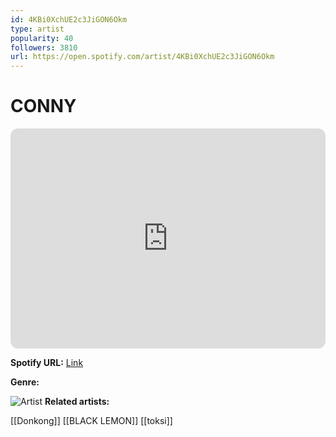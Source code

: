 ```yaml
---
id: 4KBi0XchUE2c3JiGON6Okm
type: artist
popularity: 40
followers: 3810
url: https://open.spotify.com/artist/4KBi0XchUE2c3JiGON6Okm
---
```

# CONNY

<iframe style="border-radius:12px" src="https://open.spotify.com/embed/artist/4KBi0XchUE2c3JiGON6Okm" width="100%" height="352" frameBorder="0" allowfullscreen="" allow="autoplay; clipboard-write; encrypted-media; fullscreen; picture-in-picture" loading="lazy"></iframe>

**Spotify URL:** [Link](https://open.spotify.com/artist/4KBi0XchUE2c3JiGON6Okm)

**Genre:** 

![Artist](https://i.scdn.co/image/ab6761610000e5eb62ae4033d9181b6a2a4a9d09)
**Related artists:**

[[Donkong]]
[[BLACK LEMON]]
[[toksi]]
